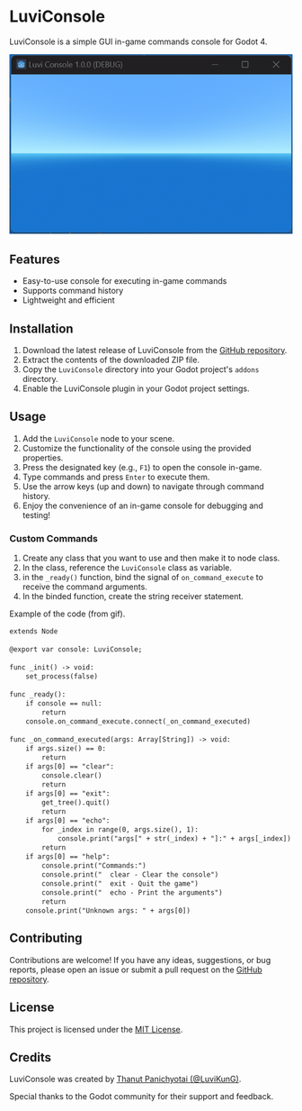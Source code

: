 # LuviConsole

LuviConsole is a simple GUI in-game commands console for Godot 4.

![Luvi Console for Godot Sample](images/01.gif)

## Features

- Easy-to-use console for executing in-game commands
- Supports command history
- Lightweight and efficient

## Installation

1. Download the latest release of LuviConsole from the [GitHub repository](https://github.com/luvikung/GodotLuviConsole/releases).
2. Extract the contents of the downloaded ZIP file.
3. Copy the `LuviConsole` directory into your Godot project's `addons` directory.
4. Enable the LuviConsole plugin in your Godot project settings.

## Usage

1. Add the `LuviConsole` node to your scene.
2. Customize the functionality of the console using the provided properties.
3. Press the designated key (e.g., `F1`) to open the console in-game.
4. Type commands and press `Enter` to execute them.
5. Use the arrow keys (up and down) to navigate through command history.
6. Enjoy the convenience of an in-game console for debugging and testing!

### Custom Commands

1. Create any class that you want to use and then make it to node class.
2. In the class, reference the `LuviConsole` class as variable.
3. in the `_ready()` function, bind the signal of `on_command_execute` to receive the command arguments.
4. In the binded function, create the string receiver statement.

Example of the code (from gif).

```gdscript
extends Node

@export var console: LuviConsole;

func _init() -> void:
	set_process(false)

func _ready():
	if console == null:
		return
	console.on_command_execute.connect(_on_command_executed)

func _on_command_executed(args: Array[String]) -> void:
	if args.size() == 0:
		return
	if args[0] == "clear":
		console.clear()
		return
	if args[0] == "exit":
		get_tree().quit()
		return
	if args[0] == "echo":
		for _index in range(0, args.size(), 1):
			console.print("args[" + str(_index) + "]:" + args[_index])
		return
	if args[0] == "help":
		console.print("Commands:")
		console.print("  clear - Clear the console")
		console.print("  exit - Quit the game")
		console.print("  echo - Print the arguments")
		return
	console.print("Unknown args: " + args[0])
```

## Contributing

Contributions are welcome! If you have any ideas, suggestions, or bug reports, please open an issue or submit a pull request on the [GitHub repository](https://github.com/luvikung/GodotLuviConsole).

## License

This project is licensed under the [MIT License](LICENSE).

## Credits

LuviConsole was created by [Thanut Panichyotai (@LuviKunG)](https://github.com/luvikung).

Special thanks to the Godot community for their support and feedback.
